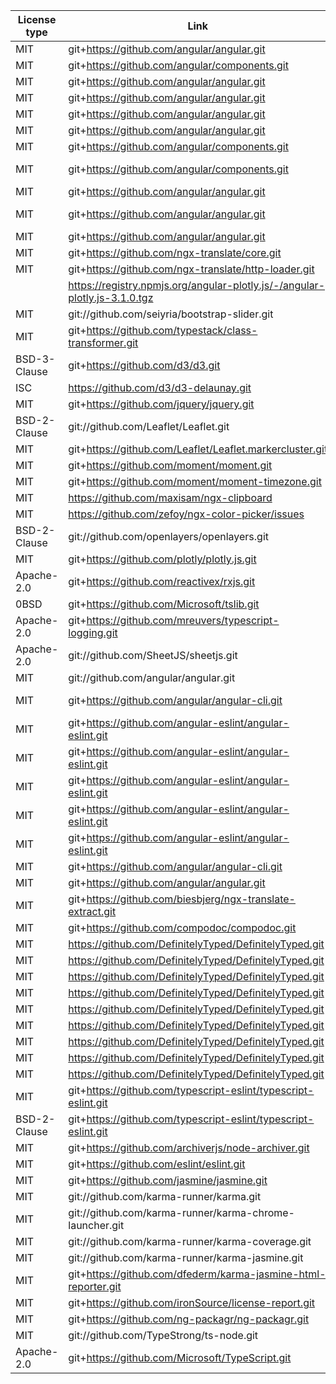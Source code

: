| License type | Link                                                                       | Installed version | Name                                   |
| ------------ | -------------------------------------------------------------------------- | ----------------- | -------------------------------------- |
| MIT          | git+https://github.com/angular/angular.git                                 | 12.0.2            | @angular/animations                    |
| MIT          | git+https://github.com/angular/components.git                              | 12.0.3            | @angular/cdk                           |
| MIT          | git+https://github.com/angular/angular.git                                 | 12.0.2            | @angular/common                        |
| MIT          | git+https://github.com/angular/angular.git                                 | 12.0.2            | @angular/compiler                      |
| MIT          | git+https://github.com/angular/angular.git                                 | 12.0.2            | @angular/core                          |
| MIT          | git+https://github.com/angular/angular.git                                 | 12.0.2            | @angular/forms                         |
| MIT          | git+https://github.com/angular/components.git                              | 12.0.3            | @angular/material                      |
| MIT          | git+https://github.com/angular/components.git                              | 12.0.3            | @angular/material-moment-adapter       |
| MIT          | git+https://github.com/angular/angular.git                                 | 12.0.2            | @angular/platform-browser              |
| MIT          | git+https://github.com/angular/angular.git                                 | 12.0.2            | @angular/platform-browser-dynamic      |
| MIT          | git+https://github.com/angular/angular.git                                 | 12.0.2            | @angular/router                        |
| MIT          | git+https://github.com/ngx-translate/core.git                              | 13.0.0            | @ngx-translate/core                    |
| MIT          | git+https://github.com/ngx-translate/http-loader.git                       | 6.0.0             | @ngx-translate/http-loader             |
|              | https://registry.npmjs.org/angular-plotly.js/-/angular-plotly.js-3.1.0.tgz | 3.0.0             | angular-plotly.js                      |
| MIT          | git://github.com/seiyria/bootstrap-slider.git                              | 11.0.2            | bootstrap-slider                       |
| MIT          | git+https://github.com/typestack/class-transformer.git                     | 0.4.0             | class-transformer                      |
| BSD-3-Clause | git+https://github.com/d3/d3.git                                           | 5.12.0            | d3                                     |
| ISC          | https://github.com/d3/d3-delaunay.git                                      | 5.2.1             | d3-delaunay                            |
| MIT          | git+https://github.com/jquery/jquery.git                                   | 3.5.1             | jquery                                 |
| BSD-2-Clause | git://github.com/Leaflet/Leaflet.git                                       | 1.7.1             | leaflet                                |
| MIT          | git+https://github.com/Leaflet/Leaflet.markercluster.git                   | 1.5.0             | leaflet.markercluster                  |
| MIT          | git+https://github.com/moment/moment.git                                   | 2.29.1            | moment                                 |
| MIT          | git+https://github.com/moment/moment-timezone.git                          | 0.5.33            | moment-timezone                        |
| MIT          | https://github.com/maxisam/ngx-clipboard                                   | 14.0.1            | ngx-clipboard                          |
| MIT          | https://github.com/zefoy/ngx-color-picker/issues                           | 11.0.0            | ngx-color-picker                       |
| BSD-2-Clause | git://github.com/openlayers/openlayers.git                                 | 6.4.3             | ol                                     |
| MIT          | git+https://github.com/plotly/plotly.js.git                                | 1.54.5            | plotly.js                              |
| Apache-2.0   | git+https://github.com/reactivex/rxjs.git                                  | 6.6.0             | rxjs                                   |
| 0BSD         | git+https://github.com/Microsoft/tslib.git                                 | 2.1.0             | tslib                                  |
| Apache-2.0   | git+https://github.com/mreuvers/typescript-logging.git                     | 0.6.3             | typescript-logging                     |
| Apache-2.0   | git://github.com/SheetJS/sheetjs.git                                       | 0.16.7            | xlsx                                   |
| MIT          | git://github.com/angular/angular.git                                       | 0.11.4            | zone.js                                |
| MIT          | git+https://github.com/angular/angular-cli.git                             | 12.0.2            | @angular-devkit/build-angular          |
| MIT          | git+https://github.com/angular-eslint/angular-eslint.git                   | 12.1.0            | @angular-eslint/builder                |
| MIT          | git+https://github.com/angular-eslint/angular-eslint.git                   | 12.1.0            | @angular-eslint/eslint-plugin          |
| MIT          | git+https://github.com/angular-eslint/angular-eslint.git                   | 12.1.0            | @angular-eslint/eslint-plugin-template |
| MIT          | git+https://github.com/angular-eslint/angular-eslint.git                   | 12.1.0            | @angular-eslint/schematics             |
| MIT          | git+https://github.com/angular-eslint/angular-eslint.git                   | 12.1.0            | @angular-eslint/template-parser        |
| MIT          | git+https://github.com/angular/angular-cli.git                             | 12.0.2            | @angular/cli                           |
| MIT          | git+https://github.com/angular/angular.git                                 | 12.0.2            | @angular/compiler-cli                  |
| MIT          | git+https://github.com/biesbjerg/ngx-translate-extract.git                 | 7.0.3             | @biesbjerg/ngx-translate-extract       |
| MIT          | git+https://github.com/compodoc/compodoc.git                               | 1.1.11            | @compodoc/compodoc                     |
| MIT          | https://github.com/DefinitelyTyped/DefinitelyTyped.git                     | 5.7.2             | @types/d3                              |
| MIT          | https://github.com/DefinitelyTyped/DefinitelyTyped.git                     | 7946.0.7          | @types/geojson                         |
| MIT          | https://github.com/DefinitelyTyped/DefinitelyTyped.git                     | 3.6.0             | @types/jasmine                         |
| MIT          | https://github.com/DefinitelyTyped/DefinitelyTyped.git                     | 6.0.0             | @types/jsonfile                        |
| MIT          | https://github.com/DefinitelyTyped/DefinitelyTyped.git                     | 1.7.1             | @types/leaflet                         |
| MIT          | https://github.com/DefinitelyTyped/DefinitelyTyped.git                     | 1.4.4             | @types/leaflet.markercluster           |
| MIT          | https://github.com/DefinitelyTyped/DefinitelyTyped.git                     | 12.20.15          | @types/node                            |
| MIT          | https://github.com/DefinitelyTyped/DefinitelyTyped.git                     | 5.3.5             | @types/ol                              |
| MIT          | https://github.com/DefinitelyTyped/DefinitelyTyped.git                     | 1.50.19           | @types/plotly.js                       |
| MIT          | git+https://github.com/typescript-eslint/typescript-eslint.git             | 4.23.0            | @typescript-eslint/eslint-plugin       |
| BSD-2-Clause | git+https://github.com/typescript-eslint/typescript-eslint.git             | 4.23.0            | @typescript-eslint/parser              |
| MIT          | git+https://github.com/archiverjs/node-archiver.git                        | 5.2.0             | archiver                               |
| MIT          | git+https://github.com/eslint/eslint.git                                   | 7.26.0            | eslint                                 |
| MIT          | git+https://github.com/jasmine/jasmine.git                                 | 3.7.0             | jasmine-core                           |
| MIT          | git://github.com/karma-runner/karma.git                                    | 6.3.0             | karma                                  |
| MIT          | git://github.com/karma-runner/karma-chrome-launcher.git                    | 3.1.0             | karma-chrome-launcher                  |
| MIT          | git://github.com/karma-runner/karma-coverage.git                           | 2.0.3             | karma-coverage                         |
| MIT          | git://github.com/karma-runner/karma-jasmine.git                            | 4.0.0             | karma-jasmine                          |
| MIT          | git+https://github.com/dfederm/karma-jasmine-html-reporter.git             | 1.5.0             | karma-jasmine-html-reporter            |
| MIT          | git+https://github.com/ironSource/license-report.git                       | 4.5.0             | license-report                         |
| MIT          | git+https://github.com/ng-packagr/ng-packagr.git                           | 12.0.0            | ng-packagr                             |
| MIT          | git://github.com/TypeStrong/ts-node.git                                    | 10.0.0            | ts-node                                |
| Apache-2.0   | git+https://github.com/Microsoft/TypeScript.git                            | 4.2.3             | typescript                             |

